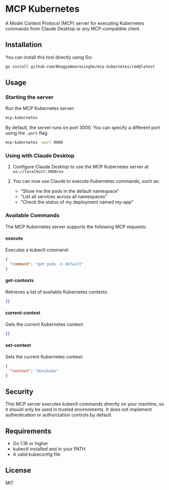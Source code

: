 # MCP Kubernetes

A Model Context Protocol (MCP) server for executing Kubernetes commands from Claude Desktop or any MCP-compatible client.

## Installation

You can install this tool directly using Go:

```bash
go install github.com/BhagyaAmarasinghe/mcp-kubernetes/cmd@latest
```

## Usage

### Starting the server

Run the MCP Kubernetes server:

```bash
mcp-kubernetes
```

By default, the server runs on port 3000. You can specify a different port using the `-port` flag:

```bash
mcp-kubernetes -port 8080
```

### Using with Claude Desktop

1. Configure Claude Desktop to use the MCP Kubernetes server at `ws://localhost:3000/ws`

2. You can now use Claude to execute Kubernetes commands, such as:
   - "Show me the pods in the default namespace"
   - "List all services across all namespaces"
   - "Check the status of my deployment named my-app"

### Available Commands

The MCP Kubernetes server supports the following MCP requests:

#### execute

Executes a kubectl command:

```json
{
  "command": "get pods -n default"
}
```

#### get-contexts

Retrieves a list of available Kubernetes contexts:

```json
{}
```

#### current-context

Gets the current Kubernetes context:

```json
{}
```

#### set-context

Sets the current Kubernetes context:

```json
{
  "context": "minikube"
}
```

## Security

This MCP server executes kubectl commands directly on your machine, so it should only be used in trusted environments. It does not implement authentication or authorization controls by default.

## Requirements

- Go 1.18 or higher
- kubectl installed and in your PATH
- A valid kubeconfig file

## License

MIT
